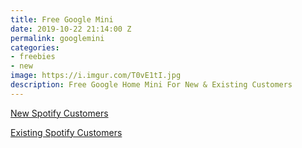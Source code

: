 ```yaml
---
title: Free Google Mini
date: 2019-10-22 21:14:00 Z
permalink: googlemini
categories:
- freebies
- new
image: https://i.imgur.com/T0vE1tI.jpg
description: Free Google Home Mini For New & Existing Customers
---
```


[New Spotify Customers](https://www.spotify.com/us/premium/)

[Existing Spotify Customers](https://www.spotify.com/us/googlehome/register)